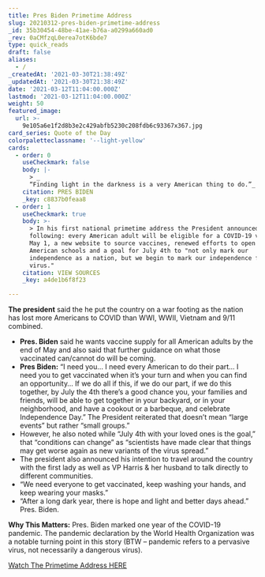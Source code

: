 ```yaml
---
title: Pres Biden Primetime Address
slug: 20210312-pres-biden-primetime-address
_id: 35b30454-48be-41ae-b76a-a0299a660ad0
_rev: 0aCMfzqL0erea7otK6bde7
type: quick_reads
draft: false
aliases:
  - /
_createdAt: '2021-03-30T21:38:49Z'
_updatedAt: '2021-03-30T21:38:49Z'
date: '2021-03-12T11:04:00.000Z'
lastmod: '2021-03-12T11:04:00.000Z'
weight: 50
featured_image:
  url: >-
    9e105a6e1f2d8b3e2c429abfb5230c208fdb6c93367x367.jpg
card_series: Quote of the Day
colorpaletteclassname: '--light-yellow'
cards:
  - order: 0
    useCheckmark: false
    body: |-
      > _  
      “Finding light in the darkness is a very American thing to do.”_
    citation: PRES BIDEN
    _key: c8837b0feaa8
  - order: 1
    useCheckmark: true
    body: >-
      > In his first national primetime address the President announced the
      following: every American adult will be eligible for a COVID-19 vaccine by
      May 1, a new website to source vaccines, renewed efforts to open all
      American schools and a goal for July 4th to "not only mark our
      independence as a nation, but we begin to mark our independence from this
      virus."
    citation: VIEW SOURCES
    _key: a4de1b6f8f23

---
```

**The president** said the he put the country on a war footing as the nation has lost more Americans to COVID than WWI, WWII, Vietnam and 9/11 combined.

* **Pres. Biden** said he wants vaccine supply for all American adults by the end of May and also said that further guidance on what those vaccinated can/cannot do will be coming.
* **Pres Biden:** “I need you… I need every American to do their part… I need you to get vaccinated when it’s your turn and when you can find an opportunity… If we do all if this, if we do our part, if we do this together, by July the 4th there’s a good chance you, your families and friends, will be able to get together in your backyard, or in your neighborhood, and have a cookout or a barbeque, and celebrate Independence Day.” The President reiterated that doesn’t mean “large events” but rather “small groups.”
* However, he also noted while “July 4th with your loved ones is the goal,” that “conditions can change” as “scientists have made clear that things may get worse again as new variants of the virus spread.”
* The president also announced his intention to travel around the country with the first lady as well as VP Harris & her husband to talk directly to different communities.
* “We need everyone to get vaccinated, keep washing your hands, and keep wearing your masks.”
* “After a long dark year, there is hope and light and better days ahead.” Pres. Biden.

**Why This Matters:** Pres. Biden marked one year of the COVID-19 pandemic. The pandemic declaration by the World Health Organization was a notable turning point in this story (BTW – pandemic refers to a pervasive virus, not necessarily a dangerous virus).

[Watch The Primetime Address HERE](https://www.c-span.org/video/?509778-1/president-biden-addresses-nation-year-anniversary-coronavirus-pandemic&live&vod)
